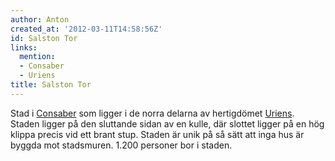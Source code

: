 ```yaml
---
author: Anton
created_at: '2012-03-11T14:58:56Z'
id: Salston Tor
links:
  mention:
  - Consaber
  - Uriens
title: Salston Tor
---
```


Stad i [Consaber] som ligger i de norra delarna av hertigdömet [Uriens]. Staden ligger på den
sluttande sidan av en kulle, där slottet ligger på en hög klippa precis vid ett brant stup. Staden
är unik på så sätt att inga hus är byggda mot stadsmuren. 1.200 personer bor i staden.

  [Consaber]: Consaber
  [Uriens]: Uriens
